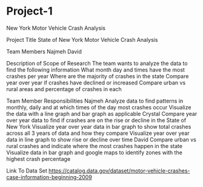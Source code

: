 # Project-1
New York Motor Vehicle Crash Analysis

Project Title 
State of New York Motor Vehicle Crash Analysis

Team Members
Najmeh
David

Description of Scope of Research
The team wants to analyze the data to find the following information
What month day and times have the most crashes per year
Where are the majority of crashes in the state
Compare year over year if crashes have declined or increased
Compare urban vs rural areas and percentage of crashes in each

Team Member Responsibilities 
Najmeh
Analyze data to find patterns in monthly, daily and at which times of the day most crashes occur
Visualize the data with a line graph and bar graph as applicable 
Crystal 
Compare year over year data to find if crashes are on the rise or decline in the State of New York
Visualize year over year data in bar graph to show total crashes across all 3 years of data and how they compare
Visualize year over year data in line graph to show rise or decline over time
David
Compare urban vs rural crashes and indicate where the most crashes happen in the state 
Visualize data in bar graph and google maps to identify zones with the highest crash percentage 


Link To Data Set
https://catalog.data.gov/dataset/motor-vehicle-crashes-case-information-beginning-2009
